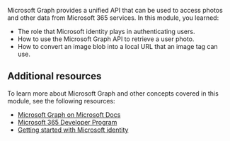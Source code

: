 Microsoft Graph provides a unified API that can be used to access photos and other data from Microsoft 365 services. In this module, you learned:

- The role that Microsoft identity plays in authenticating users.
- How to use the Microsoft Graph API to retrieve a user photo.
- How to convert an image blob into a local URL that an image tag can use.

## Additional resources  

To learn more about Microsoft Graph and other concepts covered in this module, see the following resources:

- [Microsoft Graph on Microsoft Docs](/graph/?WT.mc_id=m365-16105-cxa)
- [Microsoft 365 Developer Program](https://developer.microsoft.com/microsoft-365/dev-program/?WT.mc_id=m365-16105-cxa)
- [Getting started with Microsoft identity](/learn/modules/getting-started-identity/?WT.mc_id=m365-16105-cxa)
